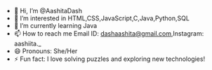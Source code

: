 - 👋 Hi, I’m @AashitaDash
- 👀 I’m interested in HTML,CSS,JavaScript,C,Java,Python,SQL
- 🌱 I’m currently learning Java
- 📫 How to reach me Email ID: dashaashita@gmail.com,Instagram: aashiita._
- 😄 Pronouns: She/Her
- ⚡ Fun fact: I love solving puzzles and exploring new technologies!


<!---
AashitaDash/AashitaDash is a ✨ special ✨ repository because its `README.md` (this file) appears on your GitHub profile.
You can click the Preview link to take a look at your changes.
--->
